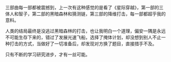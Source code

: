 三部曲每一部都被震撼到，上一次有这种感觉的是看了《星际穿越》，第一部的三体人和智子，第二部的黑暗森林和猜测链，第三部的降维打击，每一部都超乎我的意料。

人类的结局最终是没逃过黑暗森林的打击，也让我明白一个道理，偏安一隅是永远不可能生存下来的，错过了发展光速飞船，选择了掩体计划，却没想到别人不止一种打击的方式，当做好了一切准备后，却发现对方换了题目，直接措手不及。

只有不断的学习研究进步，才有一丝可能。
